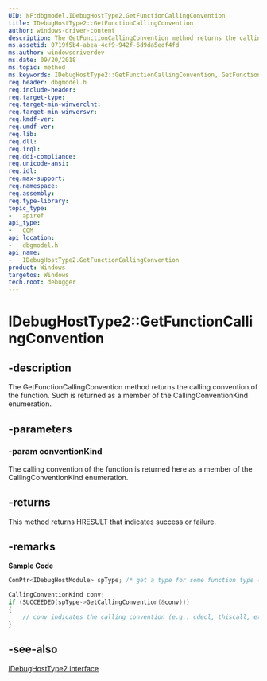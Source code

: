 ```yaml
---
UID: NF:dbgmodel.IDebugHostType2.GetFunctionCallingConvention
title: IDebugHostType2::GetFunctionCallingConvention
author: windows-driver-content
description: The GetFunctionCallingConvention method returns the calling convention of the function.
ms.assetid: 0719f5b4-abea-4cf9-942f-6d9da5edf4fd
ms.author: windowsdriverdev
ms.date: 09/20/2018 
ms.topic: method
ms.keywords: IDebugHostType2::GetFunctionCallingConvention, GetFunctionCallingConvention, IDebugHostType2.GetFunctionCallingConvention, IDebugHostType2::GetFunctionCallingConvention, IDebugHostType2.GetFunctionCallingConvention
req.header: dbgmodel.h
req.include-header:
req.target-type:
req.target-min-winverclnt:
req.target-min-winversvr:
req.kmdf-ver:
req.umdf-ver:
req.lib:
req.dll:
req.irql: 
req.ddi-compliance:
req.unicode-ansi:
req.idl:
req.max-support:
req.namespace:
req.assembly:
req.type-library: 
topic_type: 
-	apiref
api_type: 
-	COM
api_location: 
-	dbgmodel.h
api_name: 
-	IDebugHostType2.GetFunctionCallingConvention
product: Windows
targetos: Windows
tech.root: debugger
---
```


# IDebugHostType2::GetFunctionCallingConvention


## -description

The GetFunctionCallingConvention method returns the calling convention of the function. Such is returned as a member of the CallingConventionKind enumeration. 

## -parameters

### -param conventionKind
The calling convention of the function is returned here as a member of the CallingConventionKind enumeration.



## -returns
This method returns HRESULT that indicates success or failure.

## -remarks

**Sample Code**

```cpp
ComPtr<IDebugHostModule> spType; /* get a type for some function type (see FindTypeByName) */

CallingConventionKind conv;
if (SUCCEEDED(spType->GetCallingConvention(&conv)))
{
    // conv indicates the calling convention (e.g.: cdecl, thiscall, etc...)
}
```


## -see-also
[IDebugHostType2 interface](nn-dbgmodel-idebughosttype2.md)
